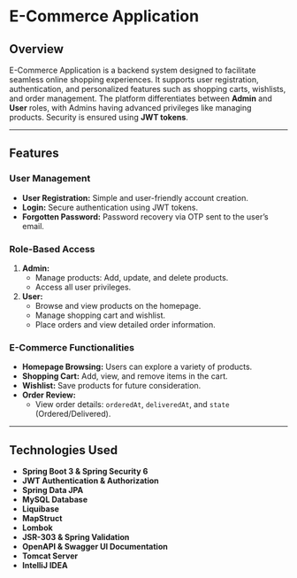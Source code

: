 # E-Commerce Application

## Overview
E-Commerce Application is a backend system designed to facilitate seamless online shopping experiences. It supports user registration, authentication, and personalized features such as shopping carts, wishlists, and order management. The platform differentiates between **Admin** and **User** roles, with Admins having advanced privileges like managing products. Security is ensured using **JWT tokens**.

---

## Features

### **User Management**
- **User Registration:** Simple and user-friendly account creation.
- **Login:** Secure authentication using JWT tokens.
- **Forgotten Password:** Password recovery via OTP sent to the user’s email.

### **Role-Based Access**
1. **Admin:**
    - Manage products: Add, update, and delete products.
    - Access all user privileges.
2. **User:**
    - Browse and view products on the homepage.
    - Manage shopping cart and wishlist.
    - Place orders and view detailed order information.

### **E-Commerce Functionalities**
- **Homepage Browsing:** Users can explore a variety of products.
- **Shopping Cart:** Add, view, and remove items in the cart.
- **Wishlist:** Save products for future consideration.
- **Order Review:**
    - View order details: `orderedAt`, `deliveredAt`, and `state` (Ordered/Delivered).

---

## Technologies Used

- **Spring Boot 3 & Spring Security 6**
- **JWT Authentication & Authorization**
- **Spring Data JPA**
- **MySQL Database**
- **Liquibase**
- **MapStruct**
- **Lombok**
- **JSR-303 & Spring Validation**
- **OpenAPI & Swagger UI Documentation**
- **Tomcat Server**
- **IntelliJ IDEA**